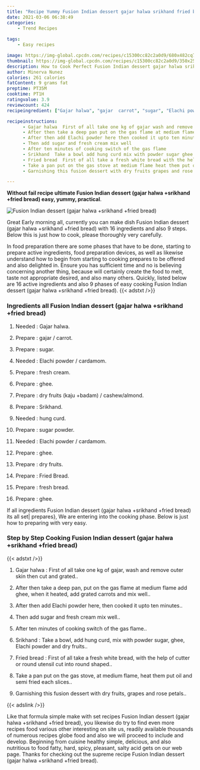 ```yaml
---
title: "Recipe Yummy Fusion Indian dessert gajar halwa srikhand fried bread"
date: 2021-03-06 06:38:49
categories:
    - Trend Recipes
    
tags:
    - Easy recipes

image: https://img-global.cpcdn.com/recipes/c15300cc82c2a0d9/680x482cq70/fusion-indian-dessert-gajar-halwa-srikhand-fried-bread-recipe-main-photo.jpg
thumbnail: https://img-global.cpcdn.com/recipes/c15300cc82c2a0d9/350x250cq70/fusion-indian-dessert-gajar-halwa-srikhand-fried-bread-recipe-main-photo.jpg
description: How to Cook Perfect Fusion Indian dessert gajar halwa srikhand fried bread with 16 ingredients and 9 stages of easy cooking.
author: Minerva Nunez
calories: 261 calories
fatContent: 9 grams fat
preptime: PT35M
cooktime: PT1H
ratingvalue: 3.9
reviewcount: 424
recipeingredient: ["Gajar halwa", "gajar  carrot", "sugar", "Elachi powder  cardamom", "fresh cream", "ghee", "dry fruits kaju badam  cashewalmond", "Srikhand", "hung curd", "sugar powder", "Elachi powder  cardamom", "ghee", "dry fruits", "Fried Bread", "fresh bread", "ghee"]

recipeinstructions: 
      - Gajar halwa  First of all take one kg of gajar wash and remove outer skin then cut and grated 
      - After then take a deep pan put on the gas flame at medium flame add ghee when it heated add grated carrots and mix well 
      - After then add Elachi powder here then cooked it upto ten minutes 
      - Then add sugar and fresh cream mix well 
      - After ten minutes of cooking switch of the gas flame 
      - Srikhand  Take a bowl add hung curd mix with powder sugar ghee Elachi powder and dry fruits 
      - Fried bread  First of all take a fresh white bread with the help of cutter or round utensil cut into round shaped 
      - Take a pan put on the gas stove at medium flame heat them put oil and semi fried each slices 
      - Garnishing this fusion dessert with dry fruits grapes and rose petals

---
```




**Without fail recipe ultimate Fusion Indian dessert (gajar halwa +srikhand +fried bread) easy, yummy, practical**. 


![Fusion Indian dessert (gajar halwa +srikhand +fried bread)](https://img-global.cpcdn.com/recipes/c15300cc82c2a0d9/680x482cq70/fusion-indian-dessert-gajar-halwa-srikhand-fried-bread-recipe-main-photo.jpg "Fusion Indian dessert (gajar halwa +srikhand +fried bread)")




Great Early morning all, currently you can make dish Fusion Indian dessert (gajar halwa +srikhand +fried bread) with 16 ingredients and also 9 steps. Below this is just how to cook, please thoroughly very carefully.

In food preparation there are some phases that have to be done, starting to prepare active ingredients, food preparation devices, as well as likewise understand how to begin from starting to cooking prepares to be offered and also delighted in. Ensure you has sufficient time and no is believing concerning another thing, because will certainly create the food to melt, taste not appropriate desired, and also many others. Quickly, listed below are 16 active ingredients and also 9 phases of easy cooking Fusion Indian dessert (gajar halwa +srikhand +fried bread).
{{< adstxt />}}

### Ingredients all Fusion Indian dessert (gajar halwa +srikhand +fried bread)


1. Needed  : Gajar halwa.

1. Prepare  : gajar / carrot.

1. Prepare  : sugar.

1. Needed  : Elachi powder / cardamom.

1. Prepare  : fresh cream.

1. Prepare  : ghee.

1. Prepare  : dry fruits (kaju +badam) / cashew/almond.

1. Prepare  : Srikhand.

1. Needed  : hung curd.

1. Prepare  : sugar powder.

1. Needed  : Elachi powder / cardamom.

1. Prepare  : ghee.

1. Prepare  : dry fruits.

1. Prepare  : Fried Bread.

1. Prepare  : fresh bread.

1. Prepare  : ghee.



If all ingredients Fusion Indian dessert (gajar halwa +srikhand +fried bread) its all set| prepares}, We are entering into the cooking phase. Below is just how to preparing with very easy.

### Step by Step Cooking Fusion Indian dessert (gajar halwa +srikhand +fried bread)

{{< adstxt />}}


1. Gajar halwa : First of all take one kg of gajar, wash and remove outer skin then cut and grated..



1. After then take a deep pan, put on the gas flame at medium flame add ghee, when it heated, add grated carrots and mix well..



1. After then add Elachi powder here, then cooked it upto ten minutes..



1. Then add sugar and fresh cream mix well..



1. After ten minutes of cooking switch of the gas flame..



1. Srikhand : Take a bowl, add hung curd, mix with powder sugar, ghee, Elachi powder and dry fruits..



1. Fried bread : First of all take a fresh white bread, with the help of cutter or round utensil cut into round shaped..



1. Take a pan put on the gas stove, at medium flame, heat them put oil and semi fried each slices..



1. Garnishing this fusion dessert with dry fruits, grapes and rose petals..





{{< adslink />}}

Like that formula simple make with set recipes Fusion Indian dessert (gajar halwa +srikhand +fried bread), you likewise do try to find even more recipes food various other interesting on site us, readily available thousands of numerous recipes globe food and also we will proceed to include and develop. Beginning from cuisine healthy simple, delicious, and also nutritious to food fatty, hard, spicy, pleasant, salty acid gets on our web page. Thanks for checking out the supreme recipe Fusion Indian dessert (gajar halwa +srikhand +fried bread).

